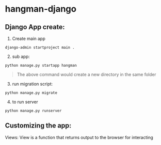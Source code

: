 # hangman-django


## Django App create:

1. Create main app
```
django-admin startproject main .
```

2. sub app:
```
python manage.py startapp hangman
```
> The above command would create a new directory in the same folder


3. run migration script:
```
python manage.py migrate
```
4. to run server
```
python manage.py runserver
```

## Customizing the app:

Views: View is a function that returns output to the browser for interacting
